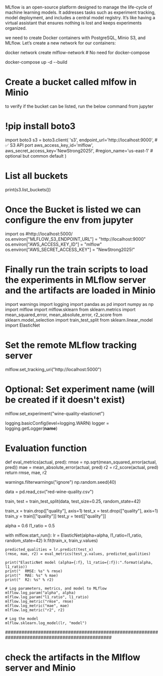 MLflow is an open-source platform designed to manage the life-cycle of machine learning models. It addresses tasks such as experiment tracking, model deployment, and includes a central model registry. It’s like having a virtual assistant that ensures nothing is lost and keeps experiments organized.

we need to create Docker containers with PostgreSQL, Minio S3, and MLflow.
Let’s create a new network for our containers:

docker network create mlflow-network  #  No need for docker-compose 

docker-compose up -d --build

# Create a bucket called mlfow in Minio 
to verify if the bucket can be listed, run the below command from jupyter
# !pip install boto3
import boto3
s3 = boto3.client(
    's3',
    endpoint_url='http://localhost:9000',  # ✅ S3 API port
    aws_access_key_id='mlflow',
    aws_secret_access_key='NewStrong2025!',
    #region_name='us-east-1'  # optional but common default
)

# List all buckets
print(s3.list_buckets())

# Once the Bucket is listed we can configure the env from jupyter 
import os
#http://localhost:5000/
os.environ["MLFLOW_S3_ENDPOINT_URL"] = "http://localhost:9000"
os.environ["AWS_ACCESS_KEY_ID"] = "mlflow"
os.environ["AWS_SECRET_ACCESS_KEY"] = "NewStrong2025!"

# Finally run the train scripts to load the experiments in MLflow server and the artifacts are loaded in Minio

import warnings
import logging
import pandas as pd
import numpy as np
import mlflow
import mlflow.sklearn
from sklearn.metrics import mean_squared_error, mean_absolute_error, r2_score
from sklearn.model_selection import train_test_split
from sklearn.linear_model import ElasticNet

# Set the remote MLflow tracking server
mlflow.set_tracking_uri("http://localhost:5000")

# Optional: Set experiment name (will be created if it doesn't exist)
mlflow.set_experiment("wine-quality-elasticnet")

logging.basicConfig(level=logging.WARN)
logger = logging.getLogger(__name__)

# Evaluation function
def eval_metrics(actual, pred):
    rmse = np.sqrt(mean_squared_error(actual, pred))
    mae = mean_absolute_error(actual, pred)
    r2 = r2_score(actual, pred)
    return rmse, mae, r2

warnings.filterwarnings("ignore")
np.random.seed(40)

data = pd.read_csv("red-wine-quality.csv")

train, test = train_test_split(data, test_size=0.25, random_state=42)

train_x = train.drop(["quality"], axis=1)
test_x = test.drop(["quality"], axis=1)
train_y = train[["quality"]]
test_y = test[["quality"]]

alpha = 0.6
l1_ratio = 0.5

with mlflow.start_run():
    lr = ElasticNet(alpha=alpha, l1_ratio=l1_ratio, random_state=42)
    lr.fit(train_x, train_y.values)

    predicted_qualities = lr.predict(test_x)
    (rmse, mae, r2) = eval_metrics(test_y.values, predicted_qualities)

    print("ElasticNet model (alpha={:f}, l1_ratio={:f}):".format(alpha, l1_ratio))
    print("  RMSE: %s" % rmse)
    print("  MAE: %s" % mae)
    print("  R2: %s" % r2)

    # Log parameters, metrics, and model to MLflow
    mlflow.log_param("alpha", alpha)
    mlflow.log_param("l1_ratio", l1_ratio)
    mlflow.log_metric("rmse", rmse)
    mlflow.log_metric("mae", mae)
    mlflow.log_metric("r2", r2)

    # Log the model
    mlflow.sklearn.log_model(lr, "model")
###############################################################################################
# check the artifacts in the Mlflow server and Minio
